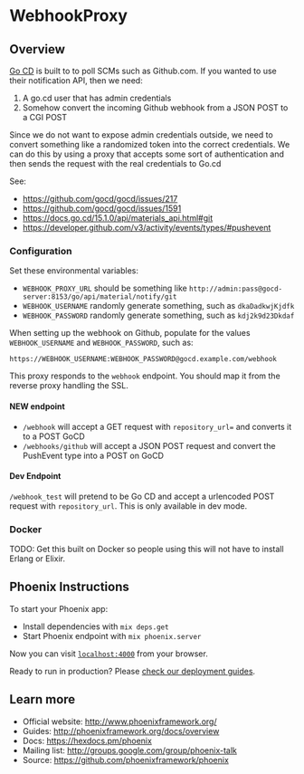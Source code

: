 # WebhookProxy

## Overview
[Go CD](https://go.cd) is built to to poll SCMs such as Github.com. If you wanted to use their
notification API, then we need:

  1. A go.cd user that has admin credentials
  2. Somehow convert the incoming Github webhook from a JSON POST to a CGI POST

Since we do not want to expose admin credentials outside, we need to convert something like a
randomized token into the correct credentials. We can do this by using a proxy that accepts
some sort of authentication and then sends the request with the real credentials to Go.cd

See:
  * https://github.com/gocd/gocd/issues/217
  * https://github.com/gocd/gocd/issues/1591
  * https://docs.go.cd/15.1.0/api/materials_api.html#git
  * https://developer.github.com/v3/activity/events/types/#pushevent

### Configuration

Set these environmental variables:

  * `WEBHOOK_PROXY_URL` should be something like `http://admin:pass@gocd-server:8153/go/api/material/notify/git`
  * `WEBHOOK_USERNAME` randomly generate something, such as `dkaDadkwjKjdfk`
  * `WEBHOOK_PASSWORD` randomly generate something, such as `kdj2k9d23Dkdaf`

When setting up the webhook on Github, populate for the values `WEBHOOK_USERNAME` and `WEBHOOK_PASSWORD`, such as:

```
https://WEBHOOK_USERNAME:WEBHOOK_PASSWORD@gocd.example.com/webhook
```

This proxy responds to the `webhook` endpoint. You should map it from the reverse proxy handling the SSL.

#### NEW endpoint

  * `/webhook` will accept a GET request with `repository_url=` and converts it to a POST GoCD
  * `/webhooks/github` will accept a JSON POST request and convert the PushEvent type into a POST on GoCD

#### Dev Endpoint

`/webhook_test` will pretend to be Go CD and accept a urlencoded POST request with `repository_url`. This is
only available in dev mode.

### Docker

TODO: Get this built on Docker so people using this will not have to install Erlang or Elixir.

## Phoenix Instructions
To start your Phoenix app:

  * Install dependencies with `mix deps.get`
  * Start Phoenix endpoint with `mix phoenix.server`

Now you can visit [`localhost:4000`](http://localhost:4000) from your browser.

Ready to run in production? Please [check our deployment guides](http://www.phoenixframework.org/docs/deployment).

## Learn more

  * Official website: http://www.phoenixframework.org/
  * Guides: http://phoenixframework.org/docs/overview
  * Docs: https://hexdocs.pm/phoenix
  * Mailing list: http://groups.google.com/group/phoenix-talk
  * Source: https://github.com/phoenixframework/phoenix

